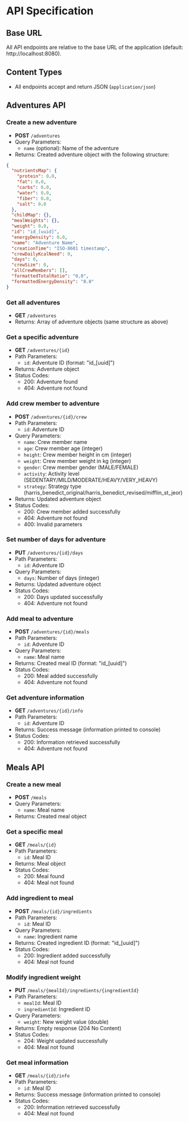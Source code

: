 # API Specification

## Base URL
All API endpoints are relative to the base URL of the application (default: http://localhost:8080).

## Content Types
- All endpoints accept and return JSON (`application/json`)

## Adventures API

### Create a new adventure
- **POST** `/adventures`
- Query Parameters:
  - `name` (optional): Name of the adventure
- Returns: Created adventure object with the following structure:
```json
{
  "nutrientsMap": {
    "protein": 0.0,
    "fat": 0.0,
    "carbs": 0.0,
    "water": 0.0,
    "fiber": 0.0,
    "salt": 0.0
  },
  "childMap": {},
  "mealWeights": {},
  "weight": 0.0,
  "id": "id_[uuid]",
  "energyDensity": 0.0,
  "name": "Adventure Name",
  "creationTime": "ISO-8601 timestamp",
  "crewDailyKcalNeed": 0,
  "days": 0,
  "crewSize": 0,
  "allCrewMembers": [],
  "formattedTotalRatio": "0,0",
  "formattedEnergyDensity": "0.0"
}
```

### Get all adventures
- **GET** `/adventures`
- Returns: Array of adventure objects (same structure as above)

### Get a specific adventure
- **GET** `/adventures/{id}`
- Path Parameters:
  - `id`: Adventure ID (format: "id_[uuid]")
- Returns: Adventure object
- Status Codes:
  - 200: Adventure found
  - 404: Adventure not found

### Add crew member to adventure
- **POST** `/adventures/{id}/crew`
- Path Parameters:
  - `id`: Adventure ID
- Query Parameters:
  - `name`: Crew member name
  - `age`: Crew member age (integer)
  - `height`: Crew member height in cm (integer)
  - `weight`: Crew member weight in kg (integer)
  - `gender`: Crew member gender (MALE/FEMALE)
  - `activity`: Activity level (SEDENTARY/MILD/MODERATE/HEAVY/VERY_HEAVY)
  - `strategy`: Strategy type (harris_benedict_original/harris_benedict_revised/mifflin_st_jeor)
- Returns: Updated adventure object
- Status Codes:
  - 200: Crew member added successfully
  - 404: Adventure not found
  - 400: Invalid parameters

### Set number of days for adventure
- **PUT** `/adventures/{id}/days`
- Path Parameters:
  - `id`: Adventure ID
- Query Parameters:
  - `days`: Number of days (integer)
- Returns: Updated adventure object
- Status Codes:
  - 200: Days updated successfully
  - 404: Adventure not found

### Add meal to adventure
- **POST** `/adventures/{id}/meals`
- Path Parameters:
  - `id`: Adventure ID
- Query Parameters:
  - `name`: Meal name
- Returns: Created meal ID (format: "id_[uuid]")
- Status Codes:
  - 200: Meal added successfully
  - 404: Adventure not found

### Get adventure information
- **GET** `/adventures/{id}/info`
- Path Parameters:
  - `id`: Adventure ID
- Returns: Success message (information printed to console)
- Status Codes:
  - 200: Information retrieved successfully
  - 404: Adventure not found

## Meals API

### Create a new meal
- **POST** `/meals`
- Query Parameters:
  - `name`: Meal name
- Returns: Created meal object

### Get a specific meal
- **GET** `/meals/{id}`
- Path Parameters:
  - `id`: Meal ID
- Returns: Meal object
- Status Codes:
  - 200: Meal found
  - 404: Meal not found

### Add ingredient to meal
- **POST** `/meals/{id}/ingredients`
- Path Parameters:
  - `id`: Meal ID
- Query Parameters:
  - `name`: Ingredient name
- Returns: Created ingredient ID (format: "id_[uuid]")
- Status Codes:
  - 200: Ingredient added successfully
  - 404: Meal not found

### Modify ingredient weight
- **PUT** `/meals/{mealId}/ingredients/{ingredientId}`
- Path Parameters:
  - `mealId`: Meal ID
  - `ingredientId`: Ingredient ID
- Query Parameters:
  - `weight`: New weight value (double)
- Returns: Empty response (204 No Content)
- Status Codes:
  - 204: Weight updated successfully
  - 404: Meal not found

### Get meal information
- **GET** `/meals/{id}/info`
- Path Parameters:
  - `id`: Meal ID
- Returns: Success message (information printed to console)
- Status Codes:
  - 200: Information retrieved successfully
  - 404: Meal not found 